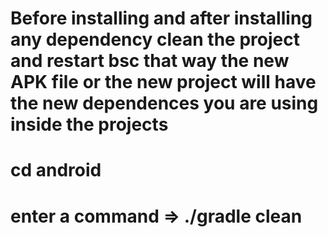 # Before installing and after installing any dependency clean the project and restart bsc that way the new APK file or the new project will have the new dependences you are using inside the projects 
# cd android
# enter a command => ./gradle clean